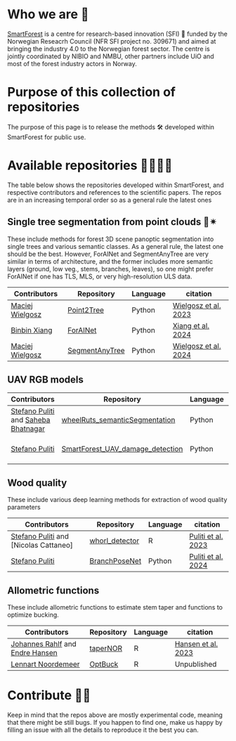 # Who we are 🙋‍ 
[SmartForest](https://smartforest.no/) is a centre for research-based innovation (SFI) 🚀 funded by the Norwegian Reseacrh Council (NFR SFI project no. 309671) and aimed at bringing the industry 4.0 to the Norwegian forest sector. The centre is jointly coordinated by NIBIO and NMBU, other partners include UiO and most of the forest industry actors in Norway.

# Purpose of this collection of repositories 
The purpose of this page is to release the methods 🛠️ developed within SmartForest for public use.

# Available repositories 👩‍🔬🧑‍🔬
The table below shows the repositories developed within SmartForest, and respective contributors and references to the scientific papers. The repos are in an increasing temporal order so as a general rule the latest ones 

## Single tree segmentation from point clouds 🌲✴︎
These include methods for forest 3D scene panoptic segmentation into single trees and various semantic classes. 
As a general rule, the latest one should be the best. However, ForAINet and SegmentAnyTree are very similar in terms of architecture, and the former includes more semantic layers (ground, low veg., stems, branches, leaves), so one might prefer ForAINet if one has TLS, MLS, or very high-resolution ULS data.

| Contributors  | Repository | Language | citation |
| ------------- | ------------- | ------------- |------------- |
| [Maciej Wielgosz](https://github.com/maciekwielgosz) | [Point2Tree](https://github.com/SmartForest-no/Point2tree) | Python | [Wielgosz et al. 2023](https://www.mdpi.com/2072-4292/15/15/3737)|
|[Binbin Xiang](https://github.com/bxiang233) | [ForAINet](https://github.com/bxiang233/ForAINet) |Python | [Xiang et al. 2024](https://www.sciencedirect.com/science/article/pii/S0034425724000890) |
|[Maciej Wielgosz](https://github.com/maciekwielgosz) | [SegmentAnyTree](https://github.com/SmartForest-no/SegmentAnyTree) |Python | [Wielgosz et al. 2024](https://www.sciencedirect.com/science/article/pii/S0034425724003936)|

## UAV RGB models
| Contributors  | Repository | Language | citation |
| ------------- | ------------- | ------------- |------------- |
| [Stefano Puliti](https://github.com/stefp)  and [Saheba Bhatnagar](https://github.com/sabh92)| [wheelRuts_semanticSegmentation](https://github.com/SmartForest-no/wheelRuts_semanticSegmentation)  | Python | [Bhatnagar et al. 2022](https://academic.oup.com/forestry/article/95/5/698/6627280)|
|[Stefano Puliti](https://github.com/stefp) | [SmartForest_UAV_damage_detection](https://github.com/stefp/SmartForest_UAV_damage_detection) |Python | [Puliti and Astrup 2022](https://www.sciencedirect.com/science/article/pii/S1569843222001431)|

## Wood quality
These include various deep learning methods for extraction of wood quality parameters

| Contributors  | Repository | Language | citation |
| ------------- | ------------- | ------------- |------------- |
| [Stefano Puliti](https://github.com/stefp)  and [Nicolas Cattaneo]| [whorl_detector](https://github.com/SmartForest-no/YOLOv5-whorlDetector)  | R | [Puliti et al. 2023](https://academic.oup.com/forestry/article-abstract/96/1/37/6628789)|
|[Stefano Puliti](https://github.com/stefp) | [BranchPoseNet](https://github.com/stefp/BranchPoseNet) |Python | [Puliti et al. 2024](https://arxiv.org/abs/2409.14755)|

## Allometric functions 
These include allometric functions to estimate stem taper and functions to optimize bucking.

| Contributors  | Repository | Language | citation |
| ------------- | ------------- | ------------- |------------- |
| [Johannes Rahlf](https://github.com/JohannesRahlf) and [Endre Hansen](https://github.com/endrh) | [taperNOR](https://github.com/SmartForest-no/taperNOR)  | R | [Hansen et al. 2023](https://www.tandfonline.com/doi/full/10.1080/02827581.2023.2243821) |
|[Lennart Noordemeer](https://github.com/lennartnoordermeer) | [OptBuck](https://github.com/SmartForest-no/optBuck) |R | Unpublished |

# Contribute 🚧🔨
Keep in mind that the repos above are mostly experimental code, meaning that there might be still bugs. If you happen to find one, make us happy by filling an issue with all the details to reproduce it the best you can.

